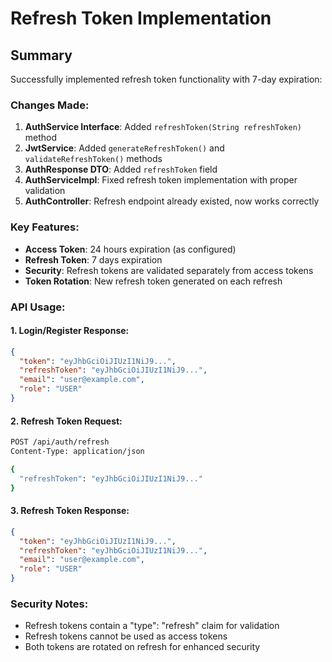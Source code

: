 # Refresh Token Implementation

## Summary
Successfully implemented refresh token functionality with 7-day expiration:

### Changes Made:
1. **AuthService Interface**: Added `refreshToken(String refreshToken)` method
2. **JwtService**: Added `generateRefreshToken()` and `validateRefreshToken()` methods
3. **AuthResponse DTO**: Added `refreshToken` field
4. **AuthServiceImpl**: Fixed refresh token implementation with proper validation
5. **AuthController**: Refresh endpoint already existed, now works correctly

### Key Features:
- **Access Token**: 24 hours expiration (as configured)
- **Refresh Token**: 7 days expiration
- **Security**: Refresh tokens are validated separately from access tokens
- **Token Rotation**: New refresh token generated on each refresh

### API Usage:

#### 1. Login/Register Response:
```json
{
  "token": "eyJhbGciOiJIUzI1NiJ9...",
  "refreshToken": "eyJhbGciOiJIUzI1NiJ9...",
  "email": "user@example.com",
  "role": "USER"
}
```

#### 2. Refresh Token Request:
```bash
POST /api/auth/refresh
Content-Type: application/json

{
  "refreshToken": "eyJhbGciOiJIUzI1NiJ9..."
}
```

#### 3. Refresh Token Response:
```json
{
  "token": "eyJhbGciOiJIUzI1NiJ9...",
  "refreshToken": "eyJhbGciOiJIUzI1NiJ9...",
  "email": "user@example.com",
  "role": "USER"
}
```

### Security Notes:
- Refresh tokens contain a "type": "refresh" claim for validation
- Refresh tokens cannot be used as access tokens
- Both tokens are rotated on refresh for enhanced security